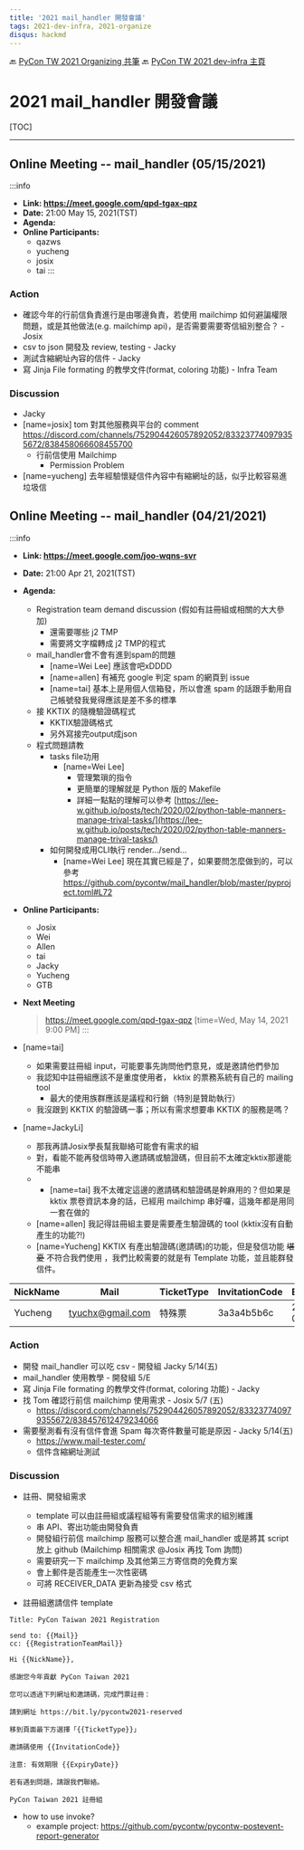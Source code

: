 ```yaml
---
title: '2021 mail_handler 開發會議'
tags: 2021-dev-infra, 2021-organize
disqus: hackmd
---
```

🔙 [PyCon TW 2021 Organizing 共筆](/Wb9vQrfJQk-5tPoPR23hwA)
🔙 [PyCon TW 2021 dev-infra 主頁](/@pycontw/Bkp2vRQEu)

# 2021 mail_handler 開發會議

[TOC]

---

## Online Meeting -- mail_handler (05/15/2021)
:::info
-  **Link: https://meet.google.com/qpd-tgax-qpz** 
-  **Date:** 21:00 May 15, 2021(TST) 
-  **Agenda:**
- **Online Participants:**
    - qazws
    - yucheng
    - josix
    - tai
::: 

### Action
- 確認今年的行前信負責進行是由哪邊負責，若使用 mailchimp 如何避諞權限問題，或是其他做法(e.g. mailchimp api)，是否需要需要寄信組別整合？ - Josix
- csv to json 開發及 review, testing - Jacky
- 測試含縮網址內容的信件 - Jacky
- 寫 Jinja File formating 的教學文件(format, coloring 功能) - Infra Team
### Discussion
- Jacky
- [name=josix] tom 對其他服務與平台的 comment https://discord.com/channels/752904426057892052/833237740979355672/838458066608455700
    - 行前信使用 Mailchimp
        - Permission Problem
- [name=yucheng] 去年經驗懷疑信件內容中有縮網址的話，似乎比較容易進垃圾信


## Online Meeting -- mail_handler (04/21/2021)
:::info
-  **Link: https://meet.google.com/joo-wqns-svr** 
-  **Date:** 21:00 Apr 21, 2021(TST) 
-  **Agenda:**
    -  Registration team demand discussion (假如有註冊組或相關的大大參加)
        -  還需要哪些 j2 TMP
        -  需要將文字檔轉成 j2 TMP的程式
    -  mail_handler會不會有進到spam的問題
        -  [name=Wei Lee] 應該會吧xDDDD
        -  [name=allen] 有補充 google 判定 spam 的網頁到  issue
        -  [name=tai] 基本上是用個人信箱發，所以會進 spam 的話跟手動用自己帳號發我覺得應該是差不多的標準
    -  接 KKTIX 的隨機驗證碼程式
        - KKTIX驗證碼格式
        - 另外寫接完output成json
    - 程式問題請教
        - tasks file功用
            - [name=Wei Lee]
                - 管理繁瑣的指令
                - 更簡單的理解就是 Python 版的 Makefile
                - 詳細一點點的理解可以參考 [https://lee-w.github.io/posts/tech/2020/02/python-table-manners-manage-trival-tasks/](https://lee-w.github.io/posts/tech/2020/02/python-table-manners-manage-trival-tasks/)
        - 如何開發成用CLI執行 render.../send...
            - [name=Wei Lee] 現在其實已經是了，如果要問怎麼做到的，可以參考 https://github.com/pycontw/mail_handler/blob/master/pyproject.toml#L72
- **Online Participants:**
    - Josix
    - Wei
    - Allen
    - tai
    - Jacky
    - Yucheng
    - GTB
- **Next Meeting**
    > https://meet.google.com/qpd-tgax-qpz
    > [time=Wed, May 14, 2021 9:00 PM]
::: 

- [name=tai]
    - 如果需要註冊組 input，可能要事先詢問他們意見，或是邀請他們參加
    - 我認知中註冊組應該不是重度使用者， kktix 的票務系統有自己的 mailing tool
        - 最大的使用族群應該是議程和行銷（特別是贊助執行）
    - 我沒跟到 KKTIX 的驗證碼一事；所以有需求想要串 KKTIX 的服務是嗎？
- [name=JackyLi]
    - 那我再請Josix學長幫我聯絡可能會有需求的組
    - 對，看能不能再發信時帶入邀請碼或驗證碼，但目前不太確定kktix那邊能不能串
    - 
        - [name=tai] 我不太確定這邊的邀請碼和驗證碼是幹麻用的？但如果是 kktix 票卷資訊本身的話，已經用 mailchimp 串好囉，這幾年都是用同一套在做的
    - [name=allen] 我記得註冊組主要是需要產生驗證碼的 tool (kktix沒有自動產生的功能?!)
    - [name=Yucheng] KKTIX 有產出驗證碼(邀請碼)的功能，但是發信功能 ~~堪憂~~ 不符合我們使用 ，我們比較需要的就是有  Template 功能，並且能群發信件。

| NickName | Mail | TicketType | InvitationCode| ExpiryDate | 
| ---  | --- | --- | --- | ---| 
| Yucheng | tyuchx@gmail.com | 特殊票 | 3a3a4b5b6c | 2021-04-01 |

### Action

 - 開發 mail_handler 可以吃 csv - 開發組 Jacky 5/14(五)
 - mail_handler 使用教學 - 開發組 5/E
 - 寫 Jinja File formating 的教學文件(format, coloring 功能) - Jacky
 - 找 Tom 確認行前信 mailchimp 使用需求  - Josix 5/7 (五)
     - https://discord.com/channels/752904426057892052/833237740979355672/838457612479234066
 - 需要壓測看有沒有信件會進 Spam 每次寄件數量可能是原因 - Jacky 5/14(五)
    - https://www.mail-tester.com/
    - 信件含縮網址測試


### Discussion
- 註冊、開發組需求
    - template 可以由註冊組或議程組等有需要發信需求的組別維護
    - 串 API、寄出功能由開發負責
    - 開發組行前信 mailchimp 服務可以整合進 mail_handler 或是將其 script 放上 github (Mailchimp 相關需求 @Josix 再找 Tom 詢問)
    - 需要研究一下 mailchimp 及其他第三方寄信商的免費方案
    - 會上郵件是否能產生一次性密碼
    - 可將 RECEIVER_DATA 更新為接受 csv 格式



- 註冊組邀請信件 template
```信件 Template
Title: PyCon Taiwan 2021 Registration

send to: {{Mail}}
cc: {{RegistrationTeamMail}}

Hi {{NickName}},

感謝您今年貢獻 PyCon Taiwan 2021

您可以透過下列網址和邀請碼，完成門票註冊：

請到網址 https://bit.ly/pycontw2021-reserved

移到頁面最下方選擇「{{TicketType}}」

邀請碼使用 {{InvitationCode}}

注意: 有效期限 {{ExpiryDate}}

若有遇到問題，請跟我們聯絡。

PyCon Taiwan 2021 註冊組
```

- how to use invoke?
    - example project: https://github.com/pycontw/pycontw-postevent-report-generator
